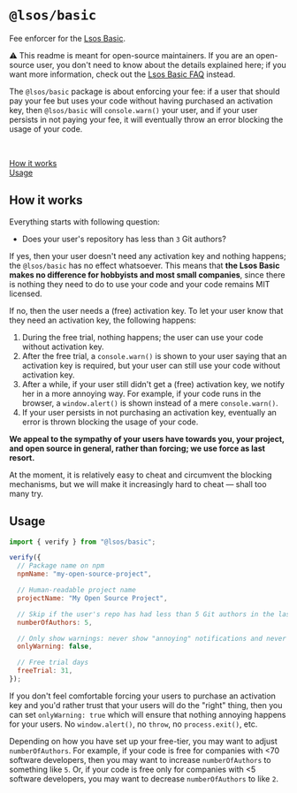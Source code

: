 # `@lsos/basic`

Fee enforcer for the [Lsos Basic](https://lsos.org/basic).

:warning: This readme is meant for open-source maintainers. If you are an open-source user, you don't need to know about the details explained here; if you want more information, check out the [Lsos Basic FAQ](https://lsos.org/basic/faq) instead.

The `@lsos/basic` package is about enforcing your fee: if a user that should pay your fee but uses your code without having purchased an activation key, then `@lsos/basic` will `console.warn()` your user, and if your user persists in not paying your fee, it will eventually throw an error blocking the usage of your code.

<br/>

[How it works](#how-it-works)
<br/>
[Usage](#usage)

## How it works

Everything starts with following question:
- Does your user's repository has less than `3` Git authors?

If yes,
then your user doesn't need any activation key and nothing happens; the `@lsos/basic` has no effect whatsoever.
This means that **the Lsos Basic makes no difference for hobbyists and most small companies**,
since there is nothing they need to do to use your code
and your code remains MIT licensed.

If no,
then the user needs a (free) activation key.
To let your user know that they need an activation key, the following happens:
1. During the free trial, nothing happens; the user can use your code without activation key.
2. After the free trial, a `console.warn()` is shown to your user saying that an activation key is required, but your user can still use your code without activation key.
3. After a while, if your user still didn't get a (free) activation key, we notify her in a more annoying way. For example, if your code runs in the browser, a `window.alert()` is shown instead of a mere `console.warn()`.
4.  If your user persists in not purchasing an activation key, eventually an error is thrown blocking the usage of your code.

**We appeal to the sympathy of your users have towards you, your project, and open source in general, rather than forcing; we use force as last resort.**

At the moment, it is relatively easy to cheat and circumvent the blocking mechanisms, but we will make it increasingly hard to cheat &mdash; shall too many try.


## Usage

~~~js
import { verify } from "@lsos/basic";

verify({
  // Package name on npm
  npmName: "my-open-source-project",

  // Human-readable project name
  projectName: "My Open Source Project",

  // Skip if the user's repo has had less than 5 Git authors in the last 3 months
  numberOfAuthors: 5,

  // Only show warnings: never show "annoying" notifications and never throw errors to block the user
  onlyWarning: false,

  // Free trial days
  freeTrial: 31,
});
~~~

If you don't feel comfortable forcing your users to purchase an activation key and you'd rather trust that your users will do the "right" thing, then you can set `onlyWarning: true` which will ensure that nothing annoying happens for your users. No `window.alert()`, no `throw`, no `process.exit()`, etc.

Depending on how you have set up your free-tier, you may want to adjust `numberOfAuthors`.
For example, if your code is free for companies with <70 software developers, then you may want to increase `numberOfAuthors` to something like `5`.
Or, if your code is free only for companies with <5 software developers, you may want to decrease `numberOfAuthors` to like `2`.

